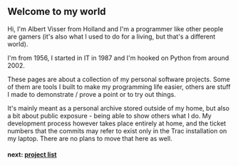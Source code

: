 ## Welcome to my world

Hi, I'm Albert Visser from Holland and I'm a programmer like other people are gamers (it's also what I used to do for a living, but that's a different world). 

I'm from 1956, I started in IT in 1987 and I'm hooked on Python from around 2002.

These pages are about a collection of my personal software projects. Some of them are tools I built to make my programming life easier, others are stuff I made to demonstrate / prove a point or to try out things.

It's mainly meant as a personal archive stored outside of my home, but also a bit about public exposure - being able to show others what I do. My development process however takes place entirely at home, and the ticket numbers that the commits may refer to exist only in the Trac installation on my laptop. There are no plans to move that here as well.

#### next: [project list](projects.md)
